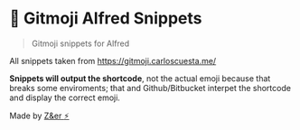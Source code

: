 # :rocket: Gitmoji Alfred Snippets
> Gitmoji snippets for Alfred

All snippets taken from https://gitmoji.carloscuesta.me/

**Snippets will output the shortcode**, not the actual emoji because that breaks some enviroments; that and Github/Bitbucket interpet the shortcode and display the correct emoji.


Made by [Z&er :zap:](https://github.com/mrmartineau/)
